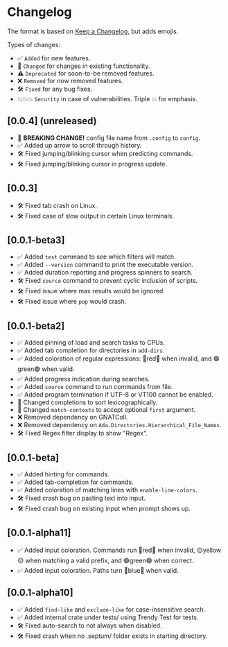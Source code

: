 # Changelog

The format is based on [Keep a Changelog](https://keepachangelog.com/en/1.0.0/),
but adds emojis.

Types of changes:

- ✅ `Added` for new features.
- 🔄 `Changed` for changes in existing functionality.
- ⚠️ `Deprecated` for soon-to-be removed features.
- ❌ `Removed` for now removed features.
- 🛠️ `Fixed` for any bug fixes.
- 💥💥💥 `Security` in case of vulnerabilities. Triple 💥 for emphasis.

## [0.0.4] (unreleased)

- 🔄 **BREAKING CHANGE!**  config file name from `.config` to `config`.
- ✅ Added up arrow to scroll through history.
- 🛠️ Fixed jumping/blinking cursor when predicting commands.
- 🛠️ Fixed jumping/blinking cursor in progress update.

## [0.0.3]

- 🛠️ Fixed tab crash on Linux.
- 🛠️ Fixed case of slow output in certain Linux terminals.

## [0.0.1-beta3]

- ✅ Added `test` command to see which filters will match.
- ✅ Added `--version` command to print the executable version.
- ✅ Added duration reporting and progress spinners to search.
- 🛠️ Fixed `source` command to prevent cyclic inclusion of scripts.
- 🛠️ Fixed issue where max results would be ignored.
- 🛠️ Fixed issue where `pop` would crash.

## [0.0.1-beta2]

- ✅ Added pinning of load and search tasks to CPUs.
- ✅ Added tab completion for directories in `add-dirs`.
- ✅ Added coloration of regular expressions: 🔴red🔴 when invalid, and 🟢green🟢 when valid.
- ✅ Added progress indication during searches.
- ✅ Added `source` command to run commands from file.
- ✅ Added program termination if UTF-8 or VT100 cannot be enabled.
- 🔄 Changed completions to sort lexicographically.
- 🔄 Changed `match-contexts` to accept optional `first` argument.
- ❌ Removed dependency on GNATColl.
- ❌ Removed dependency on `Ada.Directories.Hierarchical_File_Names`.
- 🛠️ Fixed Regex filter display to show "Regex".

## [0.0.1-beta]

- ✅ Added hinting for commands.
- ✅ Added tab-completion for commands.
- ✅ Added coloration of matching lines with `enable-line-colors`.
- 🛠️ Fixed crash bug on pasting text into input.
- 🛠️ Fixed crash bug on existing input when prompt shows up.

## [0.0.1-alpha11]

- ✅ Added input coloration. Commands run 🔴red🔴 when invalid, 🟡yellow🟡 when matching a valid prefix, and 🟢green🟢 when correct.
- ✅ Added input coloration. Paths turn 🔵blue🔵 when valid.

## [0.0.1-alpha10]

- ✅ Added `find-like` and `exclude-like` for case-insensitive search.
- ✅ Added internal crate under tests/ using Trendy Test for tests.
- 🛠️ Fixed auto-search to not always when disabled.
- 🛠️ Fixed crash when no .septum/ folder exists in starting directory.
